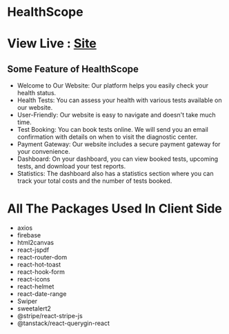 # HealthScope
# View Live : <a target="_blank" href="https://healthscope-5b01e.web.app">Site</a>

## Some Feature of HealthScope

- Welcome to Our Website: Our platform helps you easily check your health status.
- Health Tests: You can assess your health with various tests available on our website.
- User-Friendly: Our website is easy to navigate and doesn't take much time.
- Test Booking: You can book tests online. We will send you an email confirmation with details on when to visit the diagnostic center.
- Payment Gateway: Our website includes a secure payment gateway for your convenience.
- Dashboard: On your dashboard, you can view booked tests, upcoming tests, and download your test reports.
- Statistics: The dashboard also has a statistics section where you can track your total costs and the number of tests booked.

# All The Packages Used In Client Side

- axios
- firebase
- html2canvas
- react-jspdf
- react-router-dom
- react-hot-toast
- react-hook-form
- react-icons
- react-helmet
- react-date-range
- Swiper
- sweetalert2
- @stripe/react-stripe-js
- @tanstack/react-querygin-react
